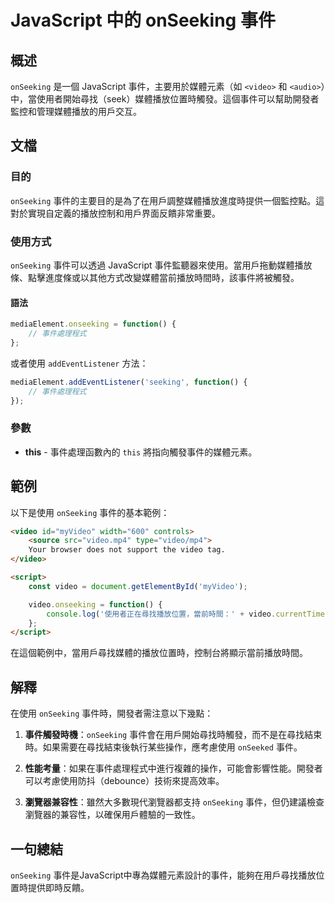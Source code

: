 <!--
Meta Description: # JavaScript 中的 onSeeking 事件 ## 概述 `onSeeking` 是一個 JavaScript 事件，主要用於媒體元素（如 `<video>` 和 `<audio>`）中，當使用者開始尋找（seek）媒體播放位置時觸發。這個事件可以幫助開發者監控和管理媒體播放的用戶交互。...
Meta Keywords: onseeking, video, javascript, function, mediaelement
-->

# JavaScript 中的 onSeeking 事件

## 概述
`onSeeking` 是一個 JavaScript 事件，主要用於媒體元素（如 `<video>` 和 `<audio>`）中，當使用者開始尋找（seek）媒體播放位置時觸發。這個事件可以幫助開發者監控和管理媒體播放的用戶交互。

## 文檔
### 目的
`onSeeking` 事件的主要目的是為了在用戶調整媒體播放進度時提供一個監控點。這對於實現自定義的播放控制和用戶界面反饋非常重要。

### 使用方式
`onSeeking` 事件可以透過 JavaScript 事件監聽器來使用。當用戶拖動媒體播放條、點擊進度條或以其他方式改變媒體當前播放時間時，該事件將被觸發。

#### 語法
```javascript
mediaElement.onseeking = function() {
    // 事件處理程式
};
```

或者使用 `addEventListener` 方法：
```javascript
mediaElement.addEventListener('seeking', function() {
    // 事件處理程式
});
```

### 參數
* **this** - 事件處理函數內的 `this` 將指向觸發事件的媒體元素。

## 範例
以下是使用 `onSeeking` 事件的基本範例：

```html
<video id="myVideo" width="600" controls>
    <source src="video.mp4" type="video/mp4">
    Your browser does not support the video tag.
</video>

<script>
    const video = document.getElementById('myVideo');

    video.onseeking = function() {
        console.log('使用者正在尋找播放位置，當前時間：' + video.currentTime);
    };
</script>
```

在這個範例中，當用戶尋找媒體的播放位置時，控制台將顯示當前播放時間。

## 解釋
在使用 `onSeeking` 事件時，開發者需注意以下幾點：

1. **事件觸發時機**：`onSeeking` 事件會在用戶開始尋找時觸發，而不是在尋找結束時。如果需要在尋找結束後執行某些操作，應考慮使用 `onSeeked` 事件。

2. **性能考量**：如果在事件處理程式中進行複雜的操作，可能會影響性能。開發者可以考慮使用防抖（debounce）技術來提高效率。

3. **瀏覽器兼容性**：雖然大多數現代瀏覽器都支持 `onSeeking` 事件，但仍建議檢查瀏覽器的兼容性，以確保用戶體驗的一致性。

## 一句總結
`onSeeking` 事件是JavaScript中專為媒體元素設計的事件，能夠在用戶尋找播放位置時提供即時反饋。
